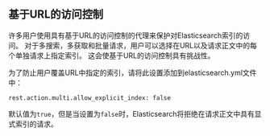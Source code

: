 ## 基于URL的访问控制

许多用户使用具有基于URL的访问控制的代理来保护对Elasticsearch索引的访问。
对于多搜索，多获取和批量请求，用户可以选择在URL以及请求正文中的每个单独请求上指定索引。
这会使基于URL的访问控制具有挑战性。

为了防止用户覆盖URL中指定的索引，请将此设置添加到elasticsearch.yml文件中：

`rest.action.multi.allow_explicit_index: false`

默认值为`true`，但是当设置为`false`时，Elasticsearch将拒绝在请求正文中具有显式索引的请求。